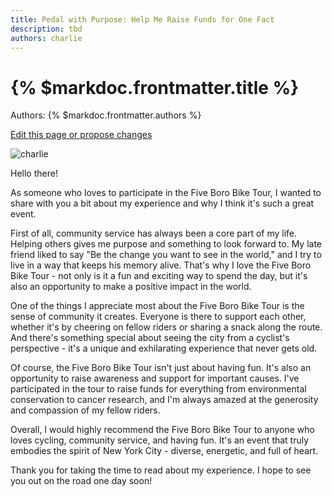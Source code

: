 ```yaml
---
title: Pedal with Purpose: Help Me Raise Funds for One Fact
description: tbd
authors: charlie
---
```


# {% $markdoc.frontmatter.title %}

Authors: {% $markdoc.frontmatter.authors %}

[Edit this page or propose changes](https://github.com/onefact/onefact.org/edit/main/pages/five-boro-bike-tour/charlie.md)

![charlie](/images/five-boro-bike-tour/charlie.jpg)

Hello there!

As someone who loves to participate in the Five Boro Bike Tour, I wanted to share with you a bit about my experience and why I think it's such a great event.

First of all, community service has always been a core part of my life. Helping others gives me purpose and something to look forward to. My late friend liked to say "Be the change you want to see in the world," and I try to live in a way that keeps his memory alive. That's why I love the Five Boro Bike Tour - not only is it a fun and exciting way to spend the day, but it's also an opportunity to make a positive impact in the world.

One of the things I appreciate most about the Five Boro Bike Tour is the sense of community it creates. Everyone is there to support each other, whether it's by cheering on fellow riders or sharing a snack along the route. And there's something special about seeing the city from a cyclist's perspective - it's a unique and exhilarating experience that never gets old.

Of course, the Five Boro Bike Tour isn't just about having fun. It's also an opportunity to raise awareness and support for important causes. I've participated in the tour to raise funds for everything from environmental conservation to cancer research, and I'm always amazed at the generosity and compassion of my fellow riders.

Overall, I would highly recommend the Five Boro Bike Tour to anyone who loves cycling, community service, and having fun. It's an event that truly embodies the spirit of New York City - diverse, energetic, and full of heart.

Thank you for taking the time to read about my experience. I hope to see you out on the road one day soon!


